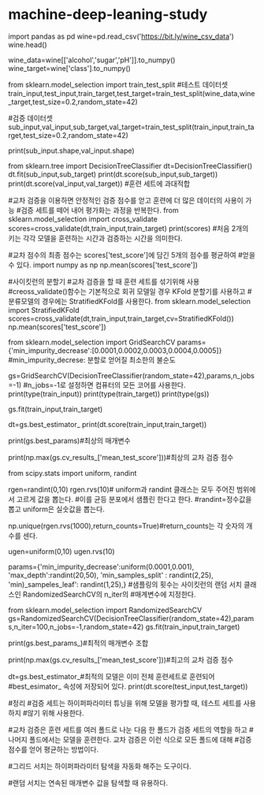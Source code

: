 # machine-deep-leaning-study

import pandas as pd
wine=pd.read_csv('https://bit.ly/wine_csv_data')
wine.head()

wine_data=wine[['alcohol','sugar','pH']].to_numpy()
wine_target=wine['class'].to_numpy()

from sklearn.model_selection import train_test_split
#테스트 데이터셋
train_input,test_input,train_target,test_target=train_test_split(wine_data,wine_target,test_size=0.2,random_state=42)

#검증 데이터셋
sub_input,val_input,sub_target,val_target=train_test_split(train_input,train_target,test_size=0.2,random_state=42)

print(sub_input.shape,val_input.shape)

from sklearn.tree import DecisionTreeClassifier
dt=DecisionTreeClassifier()
dt.fit(sub_input,sub_target)
print(dt.score(sub_input,sub_target))
print(dt.score(val_input,val_target))
#훈련 세트에 과대적합

#교차 검증을 이용하면 안정적인 검증 점수를 얻고 훈련에 더 많은 데이터의 사용이 가능
#검증 세트를 떼어 내어 평가화는 과정을 반복한다.
from sklearn.model_selection import cross_validate
scores=cross_validate(dt,train_input,train_target)
print(scores)
#처음 2개의 키는 각각 모델을 훈련하는 시간과 검증하는 시간을 의미한다.

#교차 점수의 최종 점수는 scores['test_score']에 담긴 5개의 점수를 평균하여
#얻을 수 있다.
import numpy as np
np.mean(scores['test_score'])

#사이킷런의 분할기
#교차 검증을 할 때 훈련 세트를 섞기위해 사용
#creoss_validate()함수는 기본적으로 회귀 모델일 경우 KFold 분할기를 사용하고
#분류모델의 경우에는 StratifiedKFold를 사용한다.
from sklearn.model_selection import StratifiedKFold
scores=cross_validate(dt,train_input,train_target,cv=StratifiedKFold())
np.mean(scores['test_score'])

from sklearn.model_selection import GridSearchCV
params={'min_impurity_decrease':[0.0001,0.0002,0.0003,0.0004,0.0005]}
#min_impurity_decrese: 분할로 얻어질 최소한의 불순도

gs=GridSearchCV(DecisionTreeClassifier(random_state=42),params,n_jobs=-1)
#n_jobs=-1로 설정하면 컴퓨터의 모든 코어를 사용한다.
print(type(train_input))
print(type(train_target))
print(type(gs))

gs.fit(train_input,train_target)

dt=gs.best_estimator_
print(dt.score(train_input,train_target))

print(gs.best_params)#최상의 매개변수

print(np.max(gs.cv_results_['mean_test_score']))#최상의 교차 검증 점수


from scipy.stats import uniform, randint

rgen=randint(0,10)
rgen.rvs(10)# uniform과 randint 클래스는 모두 주어진 범위에서 고르게 값을 뽑는다.
#이를 균등 분포에서 샘플린 한다고 한다.
#randint=정수값을 뽑고 uniform은 실숫값을 뽑는다.

np.unique(rgen.rvs(1000),return_counts=True)#return_counts는 각 숫자의 개수를 센다.

ugen=uniform(0,10)
ugen.rvs(10)

params={'min_impurity_decrease':uniform(0.0001,0.001),
        'max_depth':randint(20,50),
        'min_samples_split' : randint(2,25),
        'min)_sampeles_leaf': randint(1,25),}
#샘플링의 횟수는 사이킷런의 랜덤 서치 클래스인 RandomizedSearchCV의 n_iter의
#매계변수에 지정한다.

from sklearn.model_selection import RandomizedSearchCV
gs=RandomizedSearchCV(DecisionTreeClassifier(random_state=42),params,n_iter=100,n_jobs=-1,random_state=42)
gs.fit(train_input,train_target)

print(gs.best_params_)#최적의 매개변수 조합

print(np.max(gs.cv_results_['mean_test_score']))#최고의 교차 검증 점수

dt=gs.best_estimator_#최적의 모델은 이미 전체 훈련세트로 훈련되어 
#best_esimator_ 속성에 저장되어 있다.
print(dt.score(test_input,test_target))

#정리
#검증 세트는 하이퍼파라미터 튜닝을 위해 모델을 평가할 때, 테스트 세트를 사용하지
#않기 위해 사용한다.

#교차 검증은 훈련 세트를 여러 폴드로 나눈 다음 한 폴드가 검증 세트의 역할을 하고
#나머지 폴드에서는 모델을 훈련한다. 교차 검증은 이런 식으로 모든 폴드에 대해
#검증 점수를 얻어 평균하는 방법이다.

#그리드 서치는 하이퍼파라미터 탐색을 자동화 해주는 도구이다.

#랜덤 서치는 연속된 매개변수 값을 탐색할 때 유용하다.

